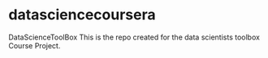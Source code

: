 # datasciencecoursera
DataScienceToolBox
This is the repo created for the data scientists toolbox Course Project.
